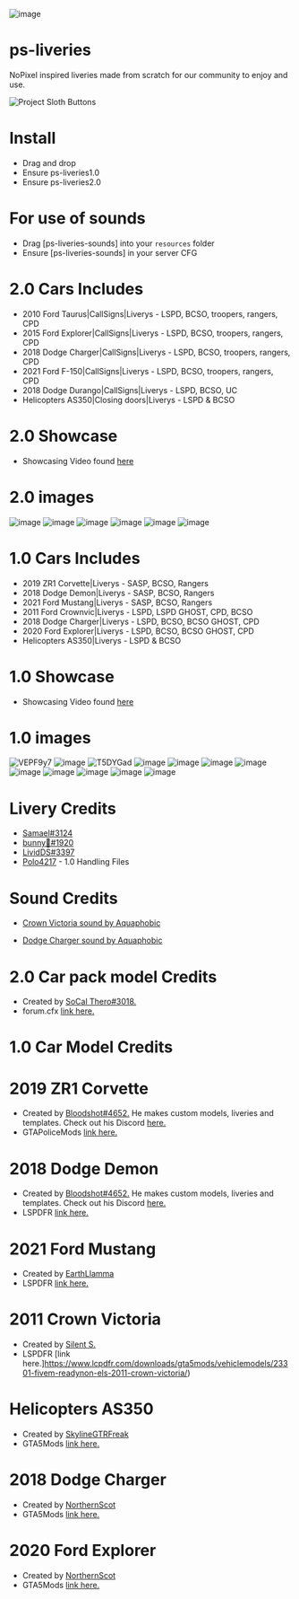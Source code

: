 ![image](https://user-images.githubusercontent.com/82112471/190289781-f36fb8c4-a98a-4792-9eb3-4b45d7adb1a4.png)

# ps-liveries
NoPixel inspired liveries made from scratch for our community to enjoy and use.

![Project Sloth Buttons](https://user-images.githubusercontent.com/91661118/169454003-488c8994-eec9-4b92-9b0c-f3a675be7d1b.png)

# Install
* Drag and drop
* Ensure ps-liveries1.0
* Ensure ps-liveries2.0

# For use of sounds
* Drag [ps-liveries-sounds] into your `resources` folder
* Ensure [ps-liveries-sounds] in your server CFG
# 2.0 Cars Includes
* 2010 Ford Taurus|CallSigns|Liverys - LSPD, BCSO, troopers, rangers, CPD
* 2015 Ford Explorer|CallSigns|Liverys - LSPD, BCSO, troopers, rangers, CPD
* 2018 Dodge Charger|CallSigns|Liverys - LSPD, BCSO, troopers, rangers, CPD
* 2021 Ford F-150|CallSigns|Liverys - LSPD, BCSO, troopers, rangers, CPD
* 2018 Dodge Durango|CallSigns|Liverys - LSPD, BCSO, UC
* Helicopters AS350|Closing doors|Liverys - LSPD & BCSO

# 2.0 Showcase
* Showcasing Video found [here](https://vimeo.com/814049535)

# 2.0 images
![image](https://i.imgur.com/PFNsrKO.jpg)
![image](https://i.imgur.com/2PF6OeM.jpg)
![image](https://i.imgur.com/3sUs7as.jpg)
![image](https://i.imgur.com/Cas1c0N.jpg)
![image](https://i.imgur.com/3sUs7as.jpg)
![image](https://i.imgur.com/10HYP0o.jpg)

# 1.0 Cars Includes
* 2019 ZR1 Corvette|Liverys - SASP, BCSO, Rangers
* 2018 Dodge Demon|Liverys - SASP, BCSO, Rangers
* 2021 Ford Mustang|Liverys - SASP, BCSO, Rangers
* 2011 Ford Crownvic|Liverys - LSPD, LSPD GHOST, CPD, BCSO
* 2018 Dodge Charger|Liverys - LSPD, BCSO, BCSO GHOST, CPD
* 2020 Ford Explorer|Liverys - LSPD, BCSO, BCSO GHOST, CPD
* Helicopters AS350|Liverys - LSPD & BCSO

# 1.0 Showcase
* Showcasing Video found [here](https://www.youtube.com/watch?v=gvi1P7psSWQ)

# 1.0 images
![VEPF9y7](https://user-images.githubusercontent.com/82112471/190525677-553eaa3b-a5da-44a9-abb1-59e410f59de8.jpg)
![image](https://user-images.githubusercontent.com/82112471/190526131-4f915832-df3b-4b2a-a7a8-b7dc6fc25974.png)
![T5DYGad](https://user-images.githubusercontent.com/82112471/190525908-17695b5c-ae78-455b-8e46-be186cf03242.jpg)
![image](https://user-images.githubusercontent.com/82112471/190526015-ab890b22-94bb-485a-b31f-3fa309b28b8e.png)
![image](https://user-images.githubusercontent.com/82112471/190290341-502d5181-4e55-4830-881a-099022015bb8.png)
![image](https://user-images.githubusercontent.com/82112471/190290347-eae30a19-dc9a-40c6-94aa-862d4ab96989.png)
![image](https://user-images.githubusercontent.com/82112471/190290360-1d6323fa-f13f-49ea-88f4-c3ebb183f929.png)
![image](https://user-images.githubusercontent.com/82112471/190290369-dad8a5fe-8a68-462e-88a9-f529b1b32f2c.png)
![image](https://user-images.githubusercontent.com/82112471/190290378-917ed8af-dd7d-449b-8bdc-d250afff16cb.png)
![image](https://cdn.discordapp.com/attachments/1019793471965503631/1030170977931378688/Picsart_22-10-13_13-30-31-938.png)
![image](https://cdn.discordapp.com/attachments/1019793471965503631/1031009840123883652/Screenshot_2342.png)
![image](https://user-images.githubusercontent.com/82112471/190290385-db2466c8-bc73-44a5-ba90-6349b72525f0.png)

# Livery Credits
* [Samael#3124](https://github.com/Luceeiy)
* [bunny🐇#1920](https://github.com/Bunny5578)
* [LividDS#3397](https://github.com/LividDS)
* [Polo4217](https://github.com/Polo4217) - 1.0 Handling Files

# Sound Credits
* [Crown Victoria sound by Aquaphobic](https://www.gta5-mods.com/vehicles/ford-crown-victoria-4-6-modular-v8-engine-sound-oiv-add-on-fivem-sound)

* [Dodge Charger sound by Aquaphobic](https://www.gta5-mods.com/vehicles/dodge-charger-6-4-6-2sc-v8-engine-sound-oiv-add-on-fivem-sound)

# 2.0 Car pack model Credits
* Created by [SoCal Thero#3018.]( https://discord.gg/sHhAAZx)
* forum.cfx [link here.](https://forum.cfx.re/t/free-ocrps-leo-vehicle-pack-with-vehicle-template-light-template-and-call-sign-mod-ver-3-0/5015523)

# 1.0 Car Model Credits
# 2019 ZR1 Corvette
* Created by [Bloodshot#4652.](https://discord.gg/eVUk88U) He makes custom models, liveries and templates. Check out his Discord [here.](https://discord.gg/eVUk88U)
* GTAPoliceMods [link here.](https://gtapolicemods.com/files/file/1314-non-els-2019-zr1-corvette-rb-bb-fivem-ready/)

# 2018 Dodge Demon
* Created by [Bloodshot#4652.](https://discord.gg/eVUk88U) He makes custom models, liveries and templates. Check out his Discord [here.](https://discord.gg/eVUk88U)
* LSPDFR [link here.](https://www.lcpdfr.com/downloads/gta5mods/vehiclemodels/38261-non-els-2018-dodge-demon-rb-bb-fivem-ready/)

# 2021 Ford Mustang
* Created by [EarthLlamma](https://discord.gg/WDZxBke)
* LSPDFR [link here.](https://www.lcpdfr.com/downloads/gta5mods/vehiclemodels/33618-non-els-2021-mach-1-mustang-rb-fivem-ready/)

# 2011 Crown Victoria
* Created by [Silent S.](https://www.lcpdfr.com/profile/378511-silent-s/)
* LSPDFR [link here.]https://www.lcpdfr.com/downloads/gta5mods/vehiclemodels/23301-fivem-readynon-els-2011-crown-victoria/)

# Helicopters AS350
* Created by [SkylineGTRFreak](https://www.gta5-mods.com/users/SkylineGTRFreak)
* GTA5Mods [link here.](https://www.gta5-mods.com/vehicles/as-350-ecureuil)

# 2018 Dodge Charger
* Created by [NorthernScot](https://www.gta5-mods.com/users/NorthernScot)
* GTA5Mods [link here.](https://www.gta5-mods.com/vehicles/2018-dodge-charger-r-b-liberty-ii#comments_tab)

# 2020 Ford Explorer
* Created by [NorthernScot](https://www.gta5-mods.com/users/NorthernScot)
* GTA5Mods [link here.](https://www.gta5-mods.com/vehicles/non-els-2020-ford-explorer)
